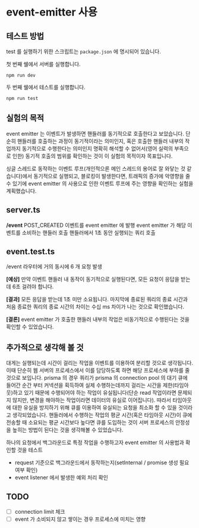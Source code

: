 # event-emitter 사용

## 테스트 방법

test 를 실행하기 위한 스크립트는 `package.json` 에 명시되어 있습니다.

첫 번째 쉘에서 서버를 실행합니다.
```shell
npm run dev
```

두 번째 쉘에서 테스트를 실행합니다.
```shell
npm run test
```

## 실험의 목적

event emitter 는 이벤트가 발생하면 핸들러를 동기적으로 호출한다고 보았습니다.
단순히 핸들러를 호출하는 과정이 동기적이라는 의미인지, 혹은 호출한 핸들러 내부의 작업까지 동기적으로 수행한다는 의미인지 명확히 해석할 수 없어서(영어 실력의 부족으로 인한) 동기적 호출의 범위를 확인하는 것이 이 실험의 목적이자 목표입니다.

싱글 스레드로 동작하는 이벤트 루프(개인적으론 메인 스레드의 용어로 잘 와닿는 것 같습니다)에서 동기적으로 실행되고, 블로킹이 발생한다면, 트래픽의 증가에 악영향을 줄 수 있기에 event emitter 의 사용으로 인한 이벤트 루프에 주는 영향을 확인하는 실험을 계획했습니다.

## server.ts

**/event**
POST_CREATED 이벤트를 event emitter 에 발행
event emitter 가 해당 이벤트를 소비하는 핸들러 호출
핸들러에서 1초 동안 실행되는 쿼리 호출

## event.test.ts

/event 라우터에 거의 동시에 6 개 요청 발생

**[예상]** 만약 이벤트 핸들러 내 동작이 동기적으로 실행된다면, 모든 요청이 응답을 받는데 6초 걸려야 합니다.

**[결과]** 모든 응답을 받는데 1초 미만 소요됩니다. 마지막에 종료된 쿼리의 종료 시간과 처음 종료한 쿼리의 종료 시간의 차이는 수십 ms 차이가 나는 것으로 확인했습니다.

**[결론]** event emitter 가 호출한 핸들러 내부의 작업은 비동기적으로 수행된다는 것을 확인할 수 있었습니다.

## 추가적으로 생각해 볼 것

대게는 실행되는데 시간이 걸리는 작업을 이벤트를 이용하여 분리할 것으로 생각됩니다.
이때 단순히 웹 서버의 프로세스에서 이를 담당하도록 하면 해당 프로세스에 부하를 줄 것으로 보입니다.
prisma 의 경우 쿼리가 prisma 의 connection pool 의 대기 큐에 들어간 순간 부터 커넥션을 획득하여 실제 수행하는데까지 걸리는 시간을 제한(타임아웃)하고 있기 때문에 수행되어야 하는 작업이 유실됩니다(단순 read 작업이라면 문제되지 않지만, 변경을 해야하는 작업이라면 데이터의 유실로 이어집니다).
따라서 타임아웃에 대한 유실을 방지하기 위해 큐를 이용하여 유실되는 요청을 최소화 할 수 있을 것이라고 생각되었습니다.
핸들러에서 수행하는 작업의 평균 시간(혹은 타임아웃 시간)이 큐에 전송할 때 소요되는 평균 시간보다 높다면 큐를 도입하는 것이 서버 프로세스의 안정성을 높히는 방법이 된다는 것을 생각해볼 수 있었습니다.

하나의 요청에서 백그라운드로 특정 작업을 수행하고자 event emitter 의 사용법과 확인할 것을 테스트

- request 기준으로 백그라운드에서 동작하는지(setInternal / promise 생성 필요 여부 확인)
- event listener 에서 발생한 예외 처리 확인

## TODO

- [ ] connection limit 체크
- [ ] event 가 소비되지 않고 쌓이는 경우 프로세스에 미치는 영향
